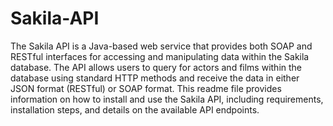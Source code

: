 # Sakila-API
The Sakila API is a Java-based web service that provides both SOAP and RESTful interfaces for accessing and manipulating data within the Sakila database. The API allows users to query for actors and films within the database using standard HTTP methods and receive the data in either JSON format (RESTful) or SOAP format. This readme file provides information on how to install and use the Sakila API, including requirements, installation steps, and details on the available API endpoints.
